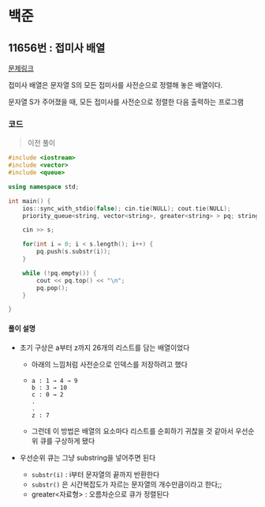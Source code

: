 # 백준

## 11656번 : 접미사 배열

[문제링크](https://www.acmicpc.net/problem/11656)

접미사 배열은 문자열 S의 모든 접미사를 사전순으로 정렬해 놓은 배열이다.

문자열 S가 주어졌을 때, 모든 접미사를 사전순으로 정렬한 다음 출력하는 프로그램

### 코드

> 이전 풀이

```c++
#include <iostream>
#include <vector>
#include <queue>

using namespace std;

int main() {
    ios::sync_with_stdio(false); cin.tie(NULL); cout.tie(NULL);
    priority_queue<string, vector<string>, greater<string> > pq; string s;

    cin >> s;

    for(int i = 0; i < s.length(); i++) {
        pq.push(s.substr(i));
    }

    while (!pq.empty()) {
        cout << pq.top() << "\n";
        pq.pop();
    }

}

```



#### 풀이 설명

- 초기 구상은 a부터 z까지 26개의 리스트를 담는 배열이었다

  - 아래의 느낌처럼 사전순으로 인덱스를 저장하려고 했다

  - ```
    a : 1 → 4 → 9
    b : 3 → 10
    c : 0 → 2
    .
    .
    z : 7
    ```

  - 그런데 이 방법은 배열의 요소마다 리스트를 순회하기 귀찮을 것 같아서 우선순위 큐를 구상하게 됐다

- 우선순위 큐는 그냥 substring을 넣어주면 된다

  - `substr(i)` : i부터 문자열의 끝까지 반환한다
  - `substr()` 은 시간복잡도가 자르는 문자열의 개수만큼이라고 한다;;
  - greater<자료형> : 오름차순으로 큐가 정렬된다

